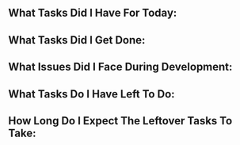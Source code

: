 ## What Tasks Did I Have For Today:

## What Tasks Did I Get Done:

## What Issues Did I Face During Development:

## What Tasks Do I Have Left To Do:

## How Long Do I Expect The Leftover Tasks To Take: